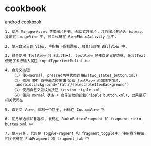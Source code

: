 # cookbook
android cookbook

    1. 使用 ManagerAsset 获取图片列表, 然后打开图片. 并将图片转换为 bitmap, 
    显示在 imageView 中, 相关代码在 ViewPhotoActivity 当中.

    2. 使用自定义的 View, 手指按下绘制圆形. 相关代码在 BallView 中.
    
    3. 联合使用 TextView 和 EditText. textView 使用自定义的边框, EditText 
    使用了多行输入属性 inputType:textMultiLine
    
    4. 自定义按钮
        (1) 使用normal, pressed两种状态的按钮(two_states_button.xml)
        (2) 使用 SDK 自带波纹的按钮(如给 textView 添加按下效果,
         android:background="?attr/selectableItemBackground")
        (3) 使用自定义波纹的按钮 (custom_ripple.xml)
        (4) 使用 normal 状态 + 自带波纹的按钮(ripple_button.xml), 效果最好
    相关代码在
    
    5. 自定义 View, 绘制一个饼图, 代码在 CustomView 中
    
    6. 使用单选框和复选框, 代码在 RadioButtonFragment 和 fragment_radio_
    button.xml 中
    
    7. 使用开关, 代码在 ToggleFragment 和 fragment_toggle中. 使用悬浮按钮, 
    相关代码在 FabFragment 和 fragment_fab 中
    